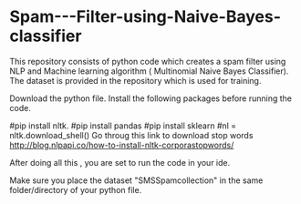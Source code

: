# Spam---Filter-using-Naive-Bayes-classifier
This repository consists of python code which creates a spam filter using NLP and Machine learning algorithm ( Multinomial Naive Bayes Classifier). The dataset is provided in the repository which is used for training. 


Download the python file. 
Install the following packages before running the code.
 
 #pip install nltk.
 #pip install pandas
 #pip install sklearn
 #nl = nltk.download_shell()
Go throug this link to download stop words  
http://blog.nlpapi.co/how-to-install-nltk-corporastopwords/

After doing all this , you are set to run the code in your ide.

Make sure you place the dataset "SMSSpamcollection" in the same folder/directory of your python file. 
